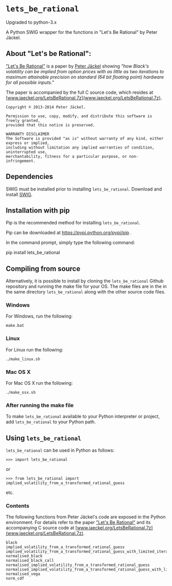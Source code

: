 
# ```lets_be_rational```

Upgraded to python-3.x

A Python SWIG wrapper for the functions in "Let's Be Rational" by Peter Jäckel.

## About "Let's be Rational":

["Let's Be Rational"](http://www.pjaeckel.webspace.virginmedia.com/LetsBeRational.pdf) is a paper by [Peter Jäckel](http://jaeckel.org) showing *"how Black's volatility can be implied from option prices with as little as two iterations to maximum attainable precision on standard (64 bit floating point) hardware for all possible inputs."*

The paper is accompanied by the full C source code, which resides at [www.jaeckel.org/LetsBeRational.7z](www.jaeckel.org/LetsBeRational.7z).

```
Copyright © 2013-2014 Peter Jäckel.

Permission to use, copy, modify, and distribute this software is freely granted,
provided that this notice is preserved.

WARRANTY DISCLAIMER
The Software is provided "as is" without warranty of any kind, either express or implied,
including without limitation any implied warranties of condition, uninterrupted use,
merchantability, fitness for a particular purpose, or non-infringement.
```

## Dependencies

SWIG must be installed prior to installing ```lets_be_rational```. Download and 
install [SWIG](http://www.swig.org/download.html).


## Installation with pip

Pip is the recommended method for installing ```lets_be_rational```.

Pip can be downloaded at https://pypi.python.org/pypi/pip .

In the command prompt, simply type the following command:

pip install lets_be_rational

## Compiling from source

Alternatively, it is possible to install by cloning the ```lets_be_rational``` Github
repository and running the make file for your OS.  The make files are in the in the 
same directory ```lets_be_rational``` along with the other source code files.


### Windows

For Windows, run the following:

```
make.bat
```

### Linux

For Linux run the following:

```
./make_linux.sh
```

### Mac OS X

For Mac OS X run the following:

```
./make_osx.sh
```

### After running the make file

To make ```lets_be_rational``` available to your Python interpreter or project, 
add ```lets_be_rational``` to your Python path.


## Using ```lets_be_rational```  

```lets_be_rational``` can be used in Python as follows:
```
>>> import lets_be_rational
```

or

```
>>> from lets_be_rational import implied_volatility_from_a_transformed_rational_guess
```
etc.

### Contents

The following functions from Peter Jäckel's code are exposed in the Python environment.
For details refer to the paper ["Let's Be Rational"](http://www.pjaeckel.webspace.virginmedia.com/LetsBeRational.pdf) and its accompanying C source code at [www.jaeckel.org/LetsBeRational.7z](www.jaeckel.org/LetsBeRational.7z).

```
black
implied_volatility_from_a_transformed_rational_guess
implied_volatility_from_a_transformed_rational_guess_with_limited_iterations
normalised_black
normalised_black_call
normalised_implied_volatility_from_a_transformed_rational_guess
normalised_implied_volatility_from_a_transformed_rational_guess_with_limited_iterations
normalised_vega
norm_cdf
```


